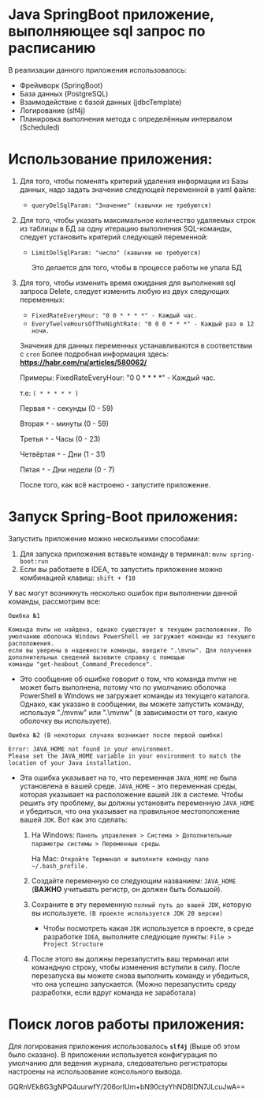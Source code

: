 # Java SpringBoot приложение, выполняющее sql запрос по расписанию

В реализации данного приложения использовалось:
* Фреймворк (SpringBoot)
* База данных (PostgreSQL)
* Взаимодействие с базой данных (jdbcTemplate)
* Логирование (slf4j)
* Планировка выполнения метода с определённым интервалом (Scheduled)

# Использование приложения:

1. Для того, чтобы поменять критерий удаления информации из Базы данных, надо задать значение следующей переменной в yaml файле:

    * `queryDelSqlParam: "Значение" (кавычки не требуются)`

2. Для того, чтобы указать максимальное количество удаляемых строк из таблицы в БД за одну итерацию выполнения SQL-команды, следует установить критерий следующей переменной:

    * `LimitDelSqlParam: "число" (кавычки не требуются)`
    
      Это делается для того, чтобы в процессе работы не упала БД
    
3. Для того, чтобы изменить время ожидания для выполнения sql запроса Delete, следует изменить любую из двух следующих переменных:

    * `FixedRateEveryHour: "0 0 * * * *" - Каждый час.`
    * `EveryTwelveHoursOfTheNightRate: "0 0 0 * * *" - Каждый раз в 12 ночи.`
    
    Значения для данных переменных устанавливаются в соответствии с `cron`
    Более подробная информация здесь: **https://habr.com/ru/articles/580062/**
    
    Примеры: 
    FixedRateEveryHour: "0 0 * * * *" - Каждый час.
    
    
    т.е: `( * * * * * )`
    
    Первая `*` - секунды (0 - 59)
    
    Вторая `*` - минуты (0 - 59)
    
    Третья `*` - Часы (0 - 23)
    
    Четвёртая `*` - Дни (1 - 31)
    
    Пятая `*` - Дни недели (0 - 7)
    
 
    
    После того, как всё настроено - запустите приложение.
    
# Запуск Spring-Boot приложения:
 
 Запустить приложение можно несколькими способами:
 
   1. Для запуска приложения вставьте команду в терминал: `mvnw spring-boot:run`
   2. Если вы работаете в IDEA, то запустить приложение можно комбинацией клавиш: `shift + f10`
   
   У вас могут возникнуть несколько ошибок при выполнении данной команды, рассмотрим все:
   
   `Ошибка №1` 
   ```
   Команда mvnw не найдена, однако существует в текущем расположении. По умолчанию оболочка Windows PowerShell не загружает команды из текущего расположения.
   eсли вы уверены в надежности команды, введите ".\mvnw". Для получения дополнительных сведений вызовите справку с помощью 
   команды "get-heabout_Command_Precedence".
   ```
   * Это сообщение об ошибке говорит о том, что команда mvnw не может быть выполнена, потому что по умолчанию оболочка PowerShell в Windows не загружает команды 
   из текущего каталога. Однако, как указано в сообщении, вы можете запустить команду, используя "./mvnw" или ".\mvnw" 
   (в зависимости от того, какую оболочку вы используете).
     
   `Ошибка №2 (В некоторых случаях возникает после первой ошибки)`
   ```
   Error: JAVA_HOME not found in your environment.
   Please set the JAVA_HOME variable in your environment to match the
   location of your Java installation.
   ```
   * Эта ошибка указывает на то, что переменная `JAVA_HOME` не была установлена в вашей среде. `JAVA_HOME` - это переменная среды, 
   которая указывает на расположение вашей `JDK` в системе.
   Чтобы решить эту проблему, вы должны установить переменную `JAVA_HOME` и убедиться, что она указывает на правильное местоположение вашей `JDK`. 
   Вот как это сделать:
   
      1. На Windows: `Панель управления > Система > Дополнительные параметры системы > Переменные среды`.
      
         На Mac: `Откройте Терминал и выполните команду nano ~/.bash_profile.`
         
      2. Создайте переменную со следующим названием: `JAVA_HOME` (**ВАЖНО** учитывать регистр, он должен быть большой).
      
      3. Сохраните в эту переменную `полный путь до вашей JDK`, которую вы используете. `(В проекте используется JDK 20 версии)`
      
         * Чтобы посмотреть какая `JDK` используется в проекте,  в среде разработке `IDEA`, выполните следующие пункты: `File > Project Structure`
         
      4. После этого вы должны перезапустить ваш терминал или командную строку, чтобы изменения вступили в силу. 
         После перезапуска вы можете снова выполнить команду и убедиться, что она успешно запускается. (Можно перезапустить среду разработки, если вдруг команда не заработала)
         
# Поиск логов работы приложения:

Для логирования приложения использовалось **`slf4j`** (Выше об этом было сказано). В приложении используется конфигурация по умолчанию для ведения журнала, следовательно регистраторы настроены на использование консольного вывода.



   
      



GQRnVEk8G3gNPQ4uurwfY/206orIUm+bN90ctyYhND8IDN7JLcuJwA==
